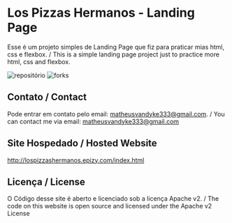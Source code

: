 # Los Pizzas Hermanos - Landing Page

Esse é um projeto simples de Landing Page que fiz para praticar mias html, css e flexbox. / This is a simple landing page project just to practice more html, css and flexbox.


![repositório](https://img.shields.io/github/repo-size/matheus-vandyke/los-pizzas-hermanos-LP) ![forks](https://img.shields.io/github/forks/matheus-vandyke/los-pizzas-hermanos-LP?style=social)

## Contato / Contact

Pode entrar em contato pelo email: matheusvandyke333@gmail.com. / You can contact me via email: matheusvandyke333@gmail.com

## Site Hospedado / Hosted Website

http://lospizzashermanos.epizy.com/index.html

## Licença / License

O Código desse site é aberto e licenciado sob a licença Apache v2. / The code on this website is open source and licensed under the Apache v2 License
